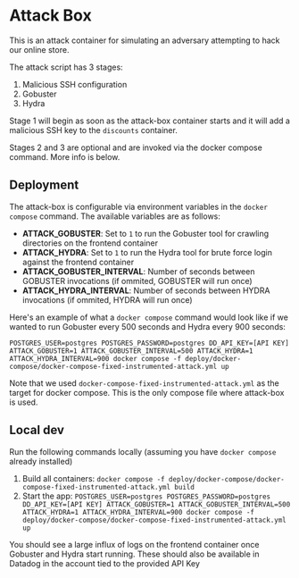 # Attack Box

This is an attack container for simulating an adversary attempting to hack our online store.

The attack script has 3 stages:
1) Malicious SSH configuration
2) Gobuster
3) Hydra

Stage 1 will begin as soon as the attack-box container starts and it will add a malicious SSH key to the `discounts` container.

Stages 2 and 3 are optional and are invoked via the docker compose command. More info is below.

## Deployment

The attack-box is configurable via environment variables in the `docker compose` command. The available variables are as follows:
- **ATTACK_GOBUSTER**: Set to `1` to run the Gobuster tool for crawling directories on the frontend container
- **ATTACK_HYDRA**: Set to `1` to run the Hydra tool for brute force login against the frontend container
- **ATTACK_GOBUSTER_INTERVAL**: Number of seconds between GOBUSTER invocations (if ommited, GOBUSTER will run once)
- **ATTACK_HYDRA_INTERVAL**: Number of seconds between HYDRA invocations (if ommited, HYDRA will run once)

Here's an example of what a `docker compose` command would look like if we wanted to run Gobuster every 500 seconds and Hydra every 900 seconds:

```POSTGRES_USER=postgres POSTGRES_PASSWORD=postgres DD_API_KEY=[API KEY] ATTACK_GOBUSTER=1 ATTACK_GOBUSTER_INTERVAL=500 ATTACK_HYDRA=1 ATTACK_HYDRA_INTERVAL=900 docker compose -f deploy/docker-compose/docker-compose-fixed-instrumented-attack.yml up```

Note that we used `docker-compose-fixed-instrumented-attack.yml` as the target for docker compose. This is the only compose file where attack-box is used.

## Local dev
Run the following commands locally (assuming you have `docker compose` already installed)
1. Build all containers: `docker compose -f deploy/docker-compose/docker-compose-fixed-instrumented-attack.yml build`
2. Start the app: `POSTGRES_USER=postgres POSTGRES_PASSWORD=postgres DD_API_KEY=[API KEY] ATTACK_GOBUSTER=1 ATTACK_GOBUSTER_INTERVAL=500 ATTACK_HYDRA=1 ATTACK_HYDRA_INTERVAL=900 docker compose -f deploy/docker-compose/docker-compose-fixed-instrumented-attack.yml up`

You should see a large influx of logs on the frontend container once Gobuster and Hydra start running. These should also be available in Datadog in the account tied to the provided API Key
